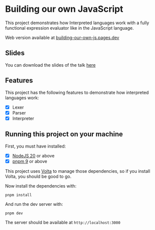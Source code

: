 # Building our own JavaScript

This project demonstrates how Interpreted languages work with
a fully functional expression evaluator like in the JavaScript language.

Web version available at [building-our-own-js.pages.dev](https://building-our-own-js.pages.dev/)

## Slides

You can download the slides of the talk [here](https://github.com/brunojppb/building-our-own-js/blob/e7d96c4b691e6e6579007de544b1f5d6a78eb2bf/Building%20our%20own%20JavaScript%20-%20slides.pdf)

## Features

This project has the following features to demonstrate how interpreted languages work:

- [x] Lexer
- [x] Parser
- [x] Interpreter

## Running this project on your machine

First, you must have installed:

- [x] [NodeJS 20](https://nodejs.org/en) or above
- [x] [pnpm 9](https://pnpm.io/) or above

This project uses [Volta](https://volta.sh/) to manage those dependencies, so if you install Volta, you should be good to go.

Now install the dependencies with:

```shell
pnpm install
```

And run the dev server with:

```shell
pnpm dev
```

The server should be available at `http://localhost:3000`
